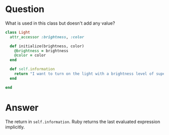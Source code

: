 # Question

What is used in this class but doesn't add any value?

```ruby
class Light
  attr_accessor :brightness, :color

  def initialize(brightness, color)
    @brightness = brightness
    @color = color
  end

  def self.information
    return "I want to turn on the light with a brightness level of super high and a color of green"
  end

end
```

# Answer

The return in `self.information`. Ruby returns the last evaluated expression 
implicitly.

